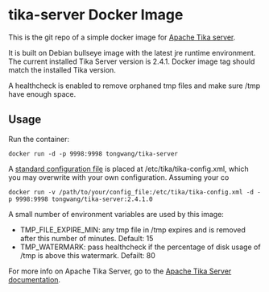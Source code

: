 # tika-server Docker Image

This is the git repo of a simple docker image for [Apache Tika server](https://tika.apache.org). 

It is built on Debian bullseye image with the latest jre runtime environment. The current installed Tika Server version is 2.4.1. Docker image tag should match the installed Tika version.

A healthcheck is enabled to remove orphaned tmp files and make sure /tmp have enough space.

## Usage

Run the container:

    docker run -d -p 9998:9998 tongwang/tika-server

A [standard configuration file](https://cwiki.apache.org/confluence/display/TIKA/TikaServer+in+Tika+2.x) is placed at /etc/tika/tika-config.xml, which you may overwrite with your own configuration. Assuming your co

    docker run -v /path/to/your/config_file:/etc/tika/tika-config.xml -d -p 9998:9998 tongwang/tika-server:2.4.1.0

A small number of environment variables are used by this image:

* TMP_FILE_EXPIRE_MIN: any tmp file in /tmp expires and is removed after this number of minutes. Default: 15
* TMP_WATERMARK: pass healthcheck if the percentage of disk usage of /tmp is above this watermark. Defailt: 80

For more info on Apache Tika Server, go to the [Apache Tika Server documentation](https://cwiki.apache.org/confluence/display/TIKA/TikaServer).
